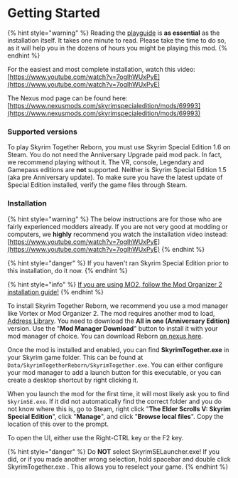 # Getting Started

{% hint style="warning" %}
Reading the [playguide](../general-information/playguide.md) is **as essential** as the installation itself. It takes one minute to read. Please take the time to do so, as it will help you in the dozens of hours you might be playing this mod.
{% endhint %}

For the easiest and most complete installation, watch this video: [https://www.youtube.com/watch?v=7ogIhWUxPyE](https://www.youtube.com/watch?v=7ogIhWUxPyE)

The Nexus mod page can be found here: [https://www.nexusmods.com/skyrimspecialedition/mods/69993](https://www.nexusmods.com/skyrimspecialedition/mods/69993)

### Supported versions

To play Skyrim Together Reborn, you must use Skyrim Special Edition 1.6 on Steam. You do not need the Anniversary Upgrade paid mod pack. In fact, we recommend playing without it. The VR, console, Legendary and Gamepass editions are **not** supported. Neither is Skyrim Special Edition 1.5 (aka pre Anniversary update). To make sure you have the latest update of Special Edition installed, verify the game files through Steam.

### Installation

{% hint style="warning" %}
The below instructions are for those who are fairly experienced modders already. If you are not very good at modding or computers, we **highly** recommend you watch the installation video instead: [https://www.youtube.com/watch?v=7ogIhWUxPyE](https://www.youtube.com/watch?v=7ogIhWUxPyE)
{% endhint %}

{% hint style="danger" %}
If you haven't ran Skyrim Special Edition prior to this installation, do it now.
{% endhint %}

{% hint style="info" %}
[If you are using MO2, follow the Mod Organizer 2 installation guide!](mod-organizer-2.md)
{% endhint %}

To install Skyrim Together Reborn, we recommend you use a mod manager like Vortex or Mod Organizer 2. The mod requires another mod to load, [Address Library](https://www.nexusmods.com/skyrimspecialedition/mods/32444?tab=files). You need to download the **All in one (Anniversary Edition)** version. Use the "**Mod Manager Download**" button to install it with your mod manager of choice. You can download Reborn [on nexus here](https://www.nexusmods.com/skyrimspecialedition/mods/69993).

Once the mod is installed and enabled, you can find **SkyrimTogether.exe** in your Skyrim game folder. This can be found at `Data/SkyrimTogetherReborn/SkyrimTogether.exe`. You can either configure your mod manager to add a launch button for this executable, or you can create a desktop shortcut by right clicking it.

When you launch the mod for the first time, it will most likely ask you to find `SkyrimSE.exe`. If it did not automatically find the correct folder and you do not know where this is, go to Steam, right click "**The Elder Scrolls V: Skyrim Special Edition**", click "**Manage**", and click "**Browse local files**". Copy the location of this over to the prompt.

To open the UI, either use the Right-CTRL key or the F2 key.

{% hint style="danger" %}
Do **NOT** select SkyrimSELauncher.exe! If you did, or if you made another wrong selection, hold spacebar and double click SkyrimTogether.exe . This allows you to reselect your game.
{% endhint %}
